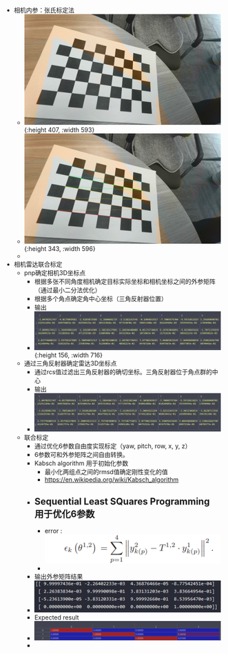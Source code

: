 - 相机内参：张氏标定法
	- ![IMG_002.jpg](../assets/IMG_002_1649040617913_0.jpg){:height 407, :width 593}
	- ![pattern_2.png](../assets/pattern_2_1649040629347_0.png){:height 343, :width 596}
	-
- 相机雷达联合标定
	- pnp确定相机3D坐标点
		- 根据多张不同角度相机确定目标实际坐标和相机坐标之间的外参矩阵（通过最小二分法优化）
		- 根据多个角点确定角中心坐标（三角反射器位置）
		- 输出
		- ![image.png](../assets/image_1649042287934_0.png){:height 156, :width 716}
	- 通过三角反射器确定雷达3D坐标点
		- 通过rcs值过滤出三角反射器的确切坐标。三角反射器位于角点群的中心
		- 输出
		- ![image.png](../assets/image_1649042508902_0.png)
	- 联合标定
		- 通过优化6参数自由度实现标定（yaw, pitch, row, x, y, z）
		- 6参数可和外参矩阵之间自由转换。
		- Kabsch algorithm 用于初始化参数
			- 最小化两组点之间的rmsd值确定刚性变化的值
			- https://en.wikipedia.org/wiki/Kabsch_algorithm
		- Sequential Least SQuares Programming 用于优化6参数
			-
			- error : ![image.png](../assets/image_1649043189072_0.png)
			-
		- 输出外参矩阵结果
		- ![image.png](../assets/image_1649042975312_0.png)
		- Expected result
		- ![image.png](../assets/image_1649060590941_0.png)
		-